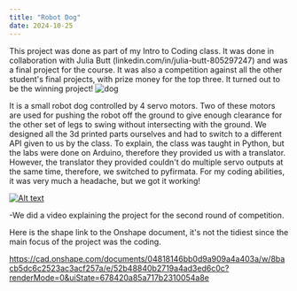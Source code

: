 ```yaml
---
title: "Robot Dog"
date: 2024-10-25
---
```

This project was done as part of my Intro to Coding class. It was done in collaboration with Julia Butt (linkedin.com/in/julia-butt-805297247) and was a final project for the course. It was also a competition against all the other student's final projects, with prize money for the top three. It turned out to be the winning project!
![dog](https://github.com/user-attachments/assets/ef0ed1aa-4cba-4bbd-9cb6-a14c581430e2)

It is a small robot dog controlled by 4 servo motors. Two of these motors are used for pushing the robot off the ground to give enough clearance for the other set of legs to swing without intersecting with the ground. We designed all the 3d printed parts ourselves and had to switch to a different API given to us by the class. To explain, the class was taught in Python, but the labs were done on Arduino, therefore they provided us with a translator. However, the translator they provided couldn't do multiple servo outputs at the same time, therefore, we switched to pyfirmata. For my coding abilities, it was very much a headache, but we got it working! 

[![Alt text](https://img.youtube.com/vi/GlCDJEZUUvM/0.jpg)](https://www.youtube.com/watch?v=GlCDJEZUUvM)

-We did a video explaining the project for the second round of competition.

Here is the shape link to the Onshape document, it's not the tidiest since the main focus of the project was the coding. 

https://cad.onshape.com/documents/04818146bb0d9a909a4a403a/w/8bacb5dc6c2523ac3acf257a/e/52b48840b2719a4ad3ed6c0c?renderMode=0&uiState=678420a85a717b2310054a8e
